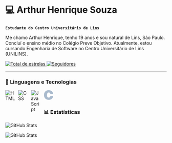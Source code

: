 # 💻 Arthur Henrique Souza

**`Estudante do Centro Universitário de Lins`**

Me chamo Arthur Henrique, tenho 19 anos e sou natural de Lins, São Paulo. Concluí o ensino médio no Colégio Preve Objetivo. Atualmente, estou cursando Engenharia de Software no Centro Universitário de Lins (UNILINS).

<p>
    <a href="https://github.com/arthurhen2006?tab=repositories&sort=stargazers">
        <img 
            alt="Total de estrelas" 
            title="Total de estrelas GitHub" 
            src="https://custom-icon-badges.demolab.com/github/stars/arthurhen2006?color=55960c&style=for-the-badge&labelColor=488207&logo=star&label=estrelas"
        />
    </a>
    <a href="https://github.com/arthurhen2006?tab=followers">
        <img 
            alt="Seguidores" 
            title="Me siga no GitHub" 
            src="https://custom-icon-badges.demolab.com/github/followers/arthurhen2006?color=236ad3&labelColor=1155ba&style=for-the-badge&logo=github&label=Seguidores&logoColor=white"
        />
    </a>

</p>

---

### 🤖 Linguagens e Tecnologias

<img 
    align="left" 
    alt="HTML"
    title="HTML" 
    width="30px" 
    style="padding-right: 10px;" 
    src="https://cdn.jsdelivr.net/gh/devicons/devicon@latest/icons/html5/html5-original.svg" 
/>
<img 
    align="left" 
    alt="CSS" 
    title="CSS"
    width="30px" 
    style="padding-right: 10px;" 
    src="https://cdn.jsdelivr.net/gh/devicons/devicon@latest/icons/css3/css3-original.svg" 
/>
<img 
    align="left" 
    alt="JavaScript" 
    title="JavaScript"
    width="30px" 
    style="padding-right: 10px;" 
    src="https://cdn.jsdelivr.net/gh/devicons/devicon@latest/icons/javascript/javascript-original.svg" 
/>

<img 
    align="left" 
    alt="C" 
    title="C"
    width="30px" 
    style="padding-right: 10px;" 
    src="https://raw.githubusercontent.com/devicons/devicon/54cfe13ac10eaa1ef817a343ab0a9437eb3c2e08/icons/c/c-original.svg" 
/>

<br/>
<br/>

### 📊 Estatísticas

![GitHub Stats](https://github-readme-stats.vercel.app/api?username=SEU_USERNAME&show_icons=true&theme=radical&hide_border=true&bg_color=0d1117&title_color=58a6ff&icon_color=1f6feb&text_color=c9d1d9)

<img 
      align="left" 
      alt="GitHub Stats" 
      height="200" 
      src="https://github-readme-stats.vercel.app/api?username=arthurhen2006&show_icons=true&theme=dark" 
  />
